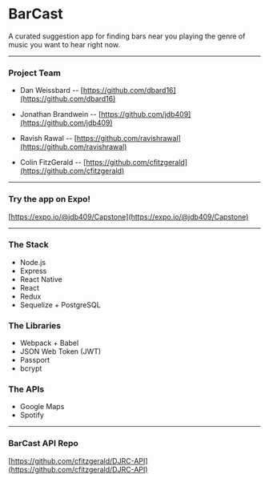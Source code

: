 # BarCast

A curated suggestion app for finding bars near you playing the genre of music you want to hear right now.

---

### Project Team

- Dan Weissbard -- [https://github.com/dbard16](https://github.com/dbard16)

- Jonathan Brandwein -- [https://github.com/jdb409](https://github.com/jdb409)

- Ravish Rawal -- [https://github.com/ravishrawal](https://github.com/ravishrawal)

- Colin FitzGerald -- [https://github.com/cfitzgerald](https://github.com/cfitzgerald)

---

### Try the app on Expo!

[https://expo.io/@jdb409/Capstone](https://expo.io/@jdb409/Capstone)

---

### The Stack

- Node.js
- Express
- React Native
- React
- Redux
- Sequelize + PostgreSQL

### The Libraries

- Webpack + Babel
- JSON Web Token (JWT)
- Passport
- bcrypt

### The APIs

- Google Maps
- Spotify

---

### BarCast API Repo

[https://github.com/cfitzgerald/DJRC-API](https://github.com/cfitzgerald/DJRC-API)
